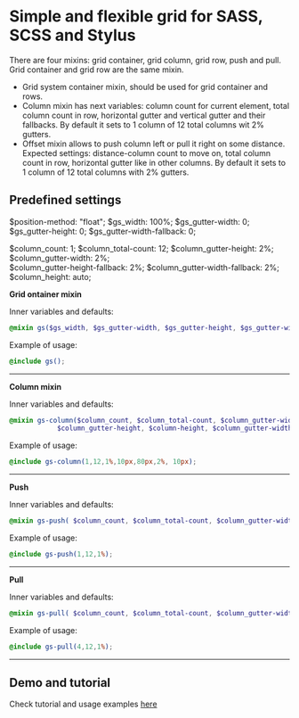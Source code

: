 # Simple and flexible grid for SASS, SCSS and Stylus
There are four mixins: grid container, grid column, grid row, push and pull. Grid container and grid row are the same mixin.

* Grid system container mixin, should be used for grid container and rows.
* Column mixin has next variables: column count for current element, total column count in row, horizontal gutter and vertical gutter and their fallbacks. By default it sets to 1 column of 12 total columns wit 2% gutters.
* Offset mixin allows to push column left or pull it right on some distance. Expected settings: distance-column count to move on, total column count in row, horizontal gutter like in other columns. By default it sets to 1 column of 12 total columns with 2% gutters.

## Predefined settings
$position-method: "float";
$gs_width: 100%;
$gs_gutter-width: 0; 
$gs_gutter-height: 0;
$gs_gutter-width-fallback: 0;   

$column_count: 1; 
$column_total-count: 12;
$column_gutter-height: 2%;  
$column_gutter-width: 2%;   
$column_gutter-height-fallback: 2%; 
$column_gutter-width-fallback: 2%;
$column_height: auto;

**Grid ontainer mixin**

Inner variables and defaults: 
```scss
@mixin gs($gs_width, $gs_gutter-width, $gs_gutter-height, $gs_gutter-width-fallback)
```
Example of usage: 
```scss
@include gs();
```
---

**Column mixin**

Inner variables and defaults: 
```scss
@mixin gs-column($column_count, $column_total-count, $column_gutter-width, 
            $column_gutter-height, $column-height, $column_gutter-width-fallback, $column_gutter-height-fallback, $gs-width, $position-method)
```
Example of usage: 
```scss
@include gs-column(1,12,1%,10px,80px,2%, 10px);
```
---

**Push**

Inner variables and defaults: 
```scss
@mixin gs-push( $column_count, $column_total-count, $column_gutter-width, $column_gutter-width-fallback, $gs_width)
```
Example of usage: 
```scss
@include gs-push(1,12,1%);
```
---

**Pull**

Inner variables and defaults: 
```scss
@mixin gs-pull( $column_count, $column_total-count, $column_gutter-width, $column_gutter-width-fallback, $gs_width)
```
Example of usage: 
```scss
@include gs-pull(4,12,1%);
```
---

## Demo and tutorial
Check tutorial and usage examples [here](http://orlovmax.com/lab/tools/miniature-wookie_grid-system)
